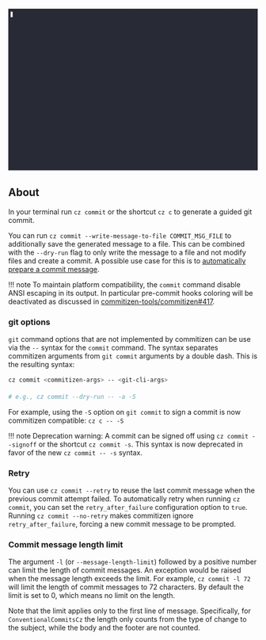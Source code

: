 ![Using commitizen cli](images/demo.gif)

## About

In your terminal run `cz commit` or the shortcut `cz c` to generate a guided git commit.

You can run `cz commit --write-message-to-file COMMIT_MSG_FILE` to additionally save the
generated message to a file. This can be combined with the `--dry-run` flag to only
write the message to a file and not modify files and create a commit. A possible use
case for this is to [automatically prepare a commit message](./tutorials/auto_prepare_commit_message.md).


!!! note
    To maintain platform compatibility, the `commit` command disable ANSI escaping in its output.
    In particular pre-commit hooks coloring will be deactivated as discussed in [commitizen-tools/commitizen#417](https://github.com/commitizen-tools/commitizen/issues/417).


### git options

`git` command options that are not implemented by commitizen can be use via the `--` syntax for the `commit` command.
The syntax separates commitizen arguments from `git commit` arguments by a double dash. This is the resulting syntax:
```sh
cz commit <commitizen-args> -- <git-cli-args>

# e.g., cz commit --dry-run -- -a -S
```
For example, using the `-S` option on `git commit` to sign a commit is now commitizen compatible: `cz c -- -S`

!!! note
    Deprecation warning: A commit can be signed off using `cz commit --signoff` or the shortcut `cz commit -s`.
    This syntax is now deprecated in favor of the new `cz commit -- -s` syntax.

### Retry

You can use `cz commit --retry` to reuse the last commit message when the previous commit attempt failed.
To automatically retry when running `cz commit`, you can set the `retry_after_failure`
configuration option to `true`. Running `cz commit --no-retry` makes commitizen ignore `retry_after_failure`, forcing
a new commit message to be prompted.

### Commit message length limit

The argument `-l` (or `--message-length-limit`) followed by a positive number can limit the length of commit messages.
An exception would be raised when the message length exceeds the limit.
For example, `cz commit -l 72` will limit the length of commit messages to 72 characters.
By default the limit is set to 0, which means no limit on the length.

Note that the limit applies only to the first line of message.
Specifically, for `ConventionalCommitsCz` the length only counts from the type of change to the subject,
while the body and the footer are not counted.
